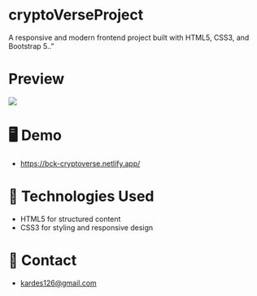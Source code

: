 # cryptoVerseProject

<p>A responsive and modern frontend project built with HTML5, CSS3, and Bootstrap 5.</b>.”</p>

# Preview

![](screen.gif) 


# 🖥️ Demo
- https://bck-cryptoverse.netlify.app/

# 🧰 Technologies Used

- HTML5 for structured content
- CSS3 for styling and responsive design


# 📧 Contact

- kardes126@gmail.com
